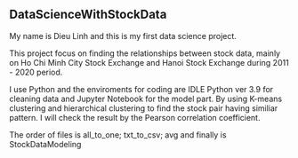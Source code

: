 ## DataScienceWithStockData

My name is Dieu Linh and this is my first data science project.


This project focus on finding the relationships between stock data, mainly on Ho Chi Minh City Stock Exchange and Hanoi Stock Exchange during 2011 - 2020 period.


I use Python and the enviroments for coding are IDLE Python ver 3.9 for cleaning data and Jupyter Notebook for the model part.
By using K-means clustering and hierarchical clustering to find the stock pair having similiar pattern. I will check the result by the Pearson correlation coefficient.


The order of files is all_to_one; txt_to_csv; avg and finally is StockDataModeling
